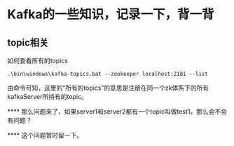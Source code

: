 # Kafka的一些知识，记录一下，背一背

## topic相关

如何查看所有的topics

```shell
.\bin\windows\kafka-topics.bat --zookeeper localhost:2181 --list
```

由命令可知，这里的“所有的topics”的意思是注册在同一个zk体系下的所有kafkaServer所持有的topic。

**** 那么问题来了，如果server1和server2都有一个topic叫做test1，那么会不会有问题？

**** 这个问题暂时留一下。